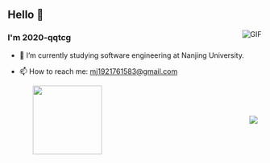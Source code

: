 ## Hello 👋


<img align="right" alt="GIF" src="https://raw.githubusercontent.com/JoeyBling/JoeyBling/master/pic/pusheencode.gif" />

### I'm 2020-qqtcg

- 🔭 I’m currently studying software engineering at Nanjing University. 
<!-- - 🌱 I’m currently learning MLsys and -->
<!-- - 👯 I’m looking to collaborate on ... -->
<!-- - 🤔 I’m looking for help with ... -->
<!-- - 💬 Ask me about ... -->
- 📫 How to reach me: mj1921761583@gmail.com
<!-- - 😄 Pronouns: ... -->
<!-- - ⚡ Fun fact: ... -->


<div style="display: flex; align-items: center; justify-content: center; width: 100vw">
  <div style="flex: 1; margin-left: 50px;">
    <img height="137px" src="https://github-readme-stats.vercel.app/api?username=2020-qqtcg&theme=buefy&hide_border=true"/> 
  </div>

  <div style="flex: 1; margin-right: 50px;"> 
    <img src="https://github-readme-stats.vercel.app/api/top-langs/?username=2020-qqtcg&theme=buefy&card_width=100px&hide_border=true" /> 
  </div>
</div>



